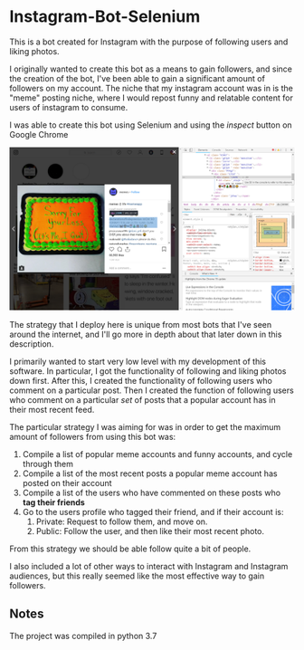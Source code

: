 # Instagram-Bot-Selenium

This is a bot created for Instagram with the purpose of following users and liking photos.

I originally wanted to create this bot as a means to gain followers, and since the creation of the bot, I've been able to gain a significant amount of followers on my account. The niche that my instagram account was in is the "meme" posting niche, where I would repost funny and relatable content for users of instagram to consume. 

I was able to create this bot using Selenium and using the *inspect* button on Google Chrome

<img src = "images/image1.png" width = "700">

The strategy that I deploy here is unique from most bots that I've seen around the internet, and I'll go more in depth about that later down in this description.

I primarily wanted to start very low level with my development of this software. In particular, I got the functionality of following and liking photos down first. After this, I created the functionality of following users who comment on a particular post. Then I created the function of following users who comment on a particular *set* of posts that a popular account has in their most recent feed. 

The particular strategy I was aiming for was in order to get the maximum amount of followers from using this bot was:
1. Compile a list of popular meme accounts and funny accounts, and cycle through them
2. Compile a list of the most recent posts a popular meme account has posted on their account
3. Compile a list of the users who have commented on these posts who **tag their friends**
4. Go to the users profile who tagged their friend, and if their account is:
    1. Private: Request to follow them, and move on.
    2. Public: Follow the user, and then like their most recent photo.
    
From this strategy we should be able follow quite a bit of people. 

I also included a lot of other ways to interact with Instagram and Instagram audiences, but this really seemed like the most effective way to gain followers. 

## Notes

The project was compiled in python 3.7
